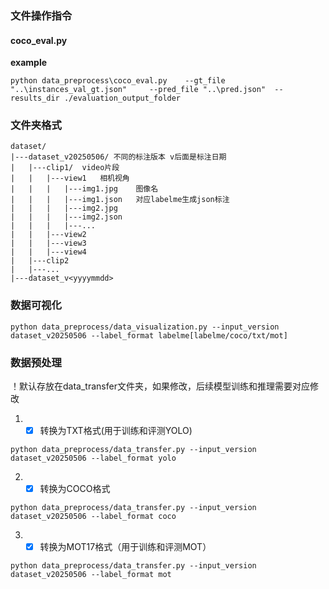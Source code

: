 ### 文件操作指令

#### coco_eval.py

**example**

```
python data_preprocess\coco_eval.py    --gt_file "..\instances_val_gt.json"     --pred_file "..\pred.json"  --results_dir ./evaluation_output_folder
```



### 文件夹格式

```plaintext
dataset/
|---dataset_v20250506/ 不同的标注版本 v后面是标注日期
|   |---clip1/  video片段
|   |   |---view1   相机视角
|   |   |   |---img1.jpg    图像名
|   |   |   |---img1.json   对应labelme生成json标注
|   |   |   |---img2.jpg
|   |   |   |---img2.json
|   |   |   |---...
|   |   |---view2
|   |   |---view3
|   |   |---view4
|   |---clip2
|   |---...
|---dataset_v<yyyymmdd>
```

### 数据可视化

```
python data_preprocess/data_visualization.py --input_version dataset_v20250506 --label_format labelme[labelme/coco/txt/mot]
```

### 数据预处理

！默认存放在data_transfer文件夹，如果修改，后续模型训练和推理需要对应修改

1. - [x] 转换为TXT格式(用于训练和评测YOLO)

```
python data_preprocess/data_transfer.py --input_version dataset_v20250506 --label_format yolo
```


2. - [x] 转换为COCO格式

```
python data_preprocess/data_transfer.py --input_version dataset_v20250506 --label_format coco
```


3. - [x] 转换为MOT17格式（用于训练和评测MOT）

```
python data_preprocess/data_transfer.py --input_version dataset_v20250506 --label_format mot
```

